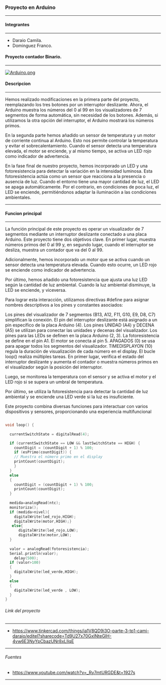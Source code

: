 ### Proyecto en Arduino

------------

#### Integrantes

------------
- Daraio Camila.
- Dominguez Franco.

 
#### Proyecto contador Binario.

------------

[![Arduino.png](https://i.postimg.cc/9fK4PcDY/Arduino.png)](https://postimg.cc/7C1Yw8M5)

####  Descripcion

------------


Hemos realizado modificaciones en la primera parte del proyecto, reemplazando los tres botones por un interruptor deslizante. Ahora, el Arduino muestra los números del 0 al 99 en los visualizadores de 7 segmentos de forma automática, sin necesidad de los botones. Además, si utilizamos la otra opción del interruptor, el Arduino mostrará los números primos.

En la segunda parte hemos añadido un sensor de temperatura y un motor de corriente continua al Arduino. Esto nos permite controlar la temperatura y evitar el sobrecalentamiento. Cuando el sensor detecta una temperatura elevada, el motor se enciende, y al mismo tiempo, se activa un LED rojo como indicador de advertencia.

En la fase final de nuestro proyecto, hemos incorporado un LED y una fotoresistencia para detectar la variación en la intensidad luminosa. Esta fotoresistencia actúa como un sensor que reacciona a la presencia o ausencia de luz. Cuando el entorno tiene una mayor cantidad de luz, el LED se apaga automáticamente. Por el contrario, en condiciones de poca luz, el LED se enciende, permitiéndonos adaptar la iluminación a las condiciones ambientales.

------------


####  Funcion principal

------------


La función principal de este proyecto es operar un visualizador de 7 segmentos mediante un interruptor deslizante conectado a una placa Arduino. Este proyecto tiene dos objetivos clave. En primer lugar, muestra números primos del 0 al 99 y, en segundo lugar, cuando el interruptor se desliza, muestra un contador que va del 0 al 99.

Adicionalmente, hemos incorporado un motor que se activa cuando un sensor detecta una temperatura elevada. Cuando esto ocurre, un LED rojo se enciende como indicador de advertencia.

Por último, hemos añadido una fotoresistencia que ajusta una luz LED según la cantidad de luz ambiental. Cuando la luz ambiental disminuye, la LED se enciende, y viceversa.

Para lograr esta interacción, utilizamos directivas #define para asignar nombres descriptivos a los pines y constantes asociados:

Los pines del visualizador de 7 segmentos (B13, A12, F11, G10, E9, D8, C7) simplifican la conexión.
El pin del interruptor deslizante está asignado a un pin específico de la placa Arduino (4).
Los pines UNIDAD (A4) y DECENA (A5) se utilizan para conectar las unidades y decenas del visualizador.
Los pines para las LEDs se definen en la placa Arduino (2, 3).
La fotoresistencia se define en el pin A1.
El motor se conecta al pin 5.
APAGADOS (0) se usa para apagar todos los segmentos del visualizador.
TIMEDISPLAYON (10) regula la duración de visualización de cada número en el display.
El bucle loop() realiza múltiples tareas. En primer lugar, verifica el estado del interruptor deslizante y aumenta el contador o muestra números primos en el visualizador según la posición del interruptor.

Luego, se monitorea la temperatura con el sensor y se activa el motor y el LED rojo si se supera un umbral de temperatura.

Por último, se utiliza la fotoresistencia para detectar la cantidad de luz ambiental y se enciende una LED verde si la luz es insuficiente.

Este proyecto combina diversas funciones para interactuar con varios dispositivos y sensores, proporcionando una experiencia multifuncional




```cpp

void loop() {
  
  currentSwitchState = digitalRead(4);

  if (currentSwitchState == LOW && lastSwitchState == HIGH) {
    countDigit = (countDigit + 1) % 100;
    if (esPrimo(countDigit)) {
    // Muestra el número primo en el display
    printCount(countDigit);
    }
  } 
  else 
  {  
	countDigit = (countDigit + 1) % 100;
    printCount(countDigit);
  }
  
  medida=analogRead(ntc);
  monitoriza();
  if (medida>nivel){
    digitalWrite(led_rojo,HIGH);
    digitalWrite(motor,HIGH);}
   else{
      digitalWrite(led_rojo,LOW);
      digitalWrite(motor,LOW);
  } 
  
  valor = analogRead(fotoresistencia);
  Serial.println(valor);
    delay(500);
  if (valor>100)
  {
    digitalWrite(led_verde,HIGH);
  }
  else
  {
    digitalWrite(led_verde , LOW);
  }
}
```


###### Link del proyecto

------------

- https://www.tinkercad.com/things/ia1V8QD9i3O-parte-3-tp1-cami-daraio/editel?sharecode=Td9U27x70GxINteGlH-4vw6E3NyYpCbazUNr8xLIlqE


------------

###### Fuentes

- https://www.youtube.com/watch?v=_Ry7mtURGDE&t=1927s

------------
